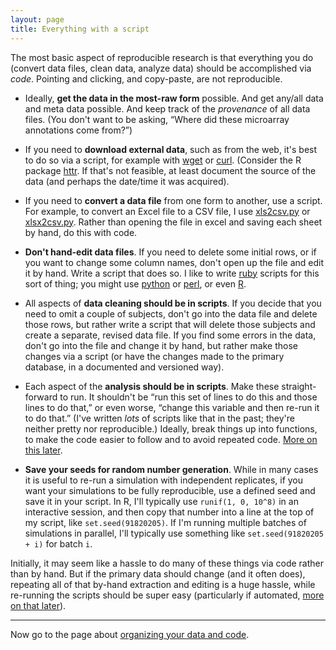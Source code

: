 ```yaml
---
layout: page
title: Everything with a script
---
```


The most basic aspect of reproducible research is that everything
you do (convert data files, clean data, analyze data) should be
accomplished via _code_. Pointing and clicking, and copy-paste, are
not reproducible.

- Ideally, **get the data in the most-raw form** possible. And get any/all
  data and meta data possible. And keep track of the _provenance_ of
  all data files. (You don't want to be asking, &ldquo;Where did these
  microarray annotations come from?&rdquo;)

- If you need to **download external data**, such as from the web, it's
  best to do so via a script, for example with
  [wget](http://www.gnu.org/software/wget/) or
  [curl](http://curl.haxx.se/). (Consider the R package
  [httr](https://github.com/hadley/httr).  If that's not feasible,
  at least document the source of the data (and perhaps the date/time
  it was acquired).

- If you need to **convert a data file** from one form to another, use a
  script. For example, to convert an Excel file to a CSV file, I use
  [xls2csv.py](https://pypi.python.org/pypi/xls2csv) or
  [xlsx2csv.py](https://github.com/dilshod/xlsx2csv). Rather than
  opening the file in excel and saving each sheet by hand, do this
  with code.

- **Don't hand-edit data files**. If you need to delete some initial rows,
  or if you want to change some column names, don't open up the file
  and edit it by hand. Write a script that does so. I like to write
  [ruby](https://www.ruby-lang.org) scripts for this sort of thing;
  you might use [python](http://www.python.org) or
  [perl](https://www.perl.org), or even
  [R](http://www.r-project.org).

- All aspects of **data cleaning should be in scripts**. If you decide
  that you need to omit a couple of subjects, don't go into the data
  file and delete those rows, but rather write a script that will
  delete those subjects and create a separate, revised data file. If
  you find some errors in the data, don't go into the file and change
  it by hand, but rather make those changes via a script (or have the
  changes made to the primary database, in a documented and versioned
  way).

- Each aspect of the **analysis should be in scripts**. Make these
  straight-forward to run. It shouldn't be &ldquo;run this set of lines
  to do this and those lines to do that,&rdquo; or even worse,
  &ldquo;change this variable and then re-run it to do that.&rdquo;
  (I've written _lots_ of scripts like that in the past; they're
  neither pretty nor reproducible.) Ideally, break things up into
  functions, to make the code easier to follow and to avoid repeated
  code. [More on this later](functions.html).

- **Save your seeds for random number generation**. While in many
  cases it is useful to re-run a simulation with independent
  replicates, if you want your simulations to be fully reproducible,
  use a defined seed and save it in your script. In R, I'll typically
  use `runif(1, 0, 10^8)` in an interactive session, and then copy
  that number into a line at the top of my script, like
  `set.seed(91820205)`.  If I'm running multiple batches of
  simulations in parallel, I'll typically use something like
  `set.seed(91820205 + i)` for batch `i`.

Initially, it may seem like a hassle to do many of these things via
code rather than by hand. But if the primary data should change (and
it often does), repeating all of that by-hand extraction and editing
is a huge hassle, while re-running the scripts should be super easy
(particularly if automated, [more on that later](automate.html)).


---

Now go to the page about [organizing your data and code](organize.html).
